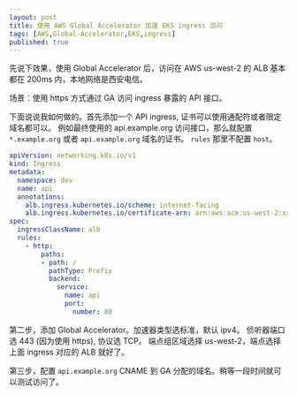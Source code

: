 ```yaml
---
layout: post
title: 使用 AWS Global Accelerator 加速 EKS ingress 访问
tags: [AWS,Global-Accelerator,EKS,ingress]
published: true
---
```


先说下效果，使用 Global Accelerator 后，访问在 AWS us-west-2 的 ALB 基本都在 200ms 内，本地网络是西安电信。

场景：使用 https 方式通过 GA 访问 ingress 暴露的 API 接口。

下面说说我如何做的。首先添加一个 API ingress, 证书可以使用通配符或者限定域名都可以。
例如最终使用的 api.example.org 访问接口，那么就配置 `*.example.org` 或者 `api.example.org` 域名的证书。
`rules` 那里不配置 `host`。

```yaml
apiVersion: networking.k8s.io/v1
kind: Ingress
metadata:
  namespace: dev
  name: api
  annotations:
    alb.ingress.kubernetes.io/scheme: internet-facing
    alb.ingress.kubernetes.io/certificate-arn: arn:aws:acm:us-west-2:xxxx:certificate/xxxx
spec:
  ingressClassName: alb
  rules:
    - http:
        paths:
        - path: /
          pathType: Prefix
          backend:
            service:
              name: api
              port:
                number: 80
```

第二步，添加 Global Accelerator。加速器类型选标准，默认 ipv4。
侦听器端口选 443 (因为使用 https), 协议选 TCP。
端点组区域选择 us-west-2，端点选择上面 ingress 对应的 ALB 就好了。

第三步，配置 `api.example.org` CNAME 到 GA 分配的域名。稍等一段时间就可以测试访问了。
